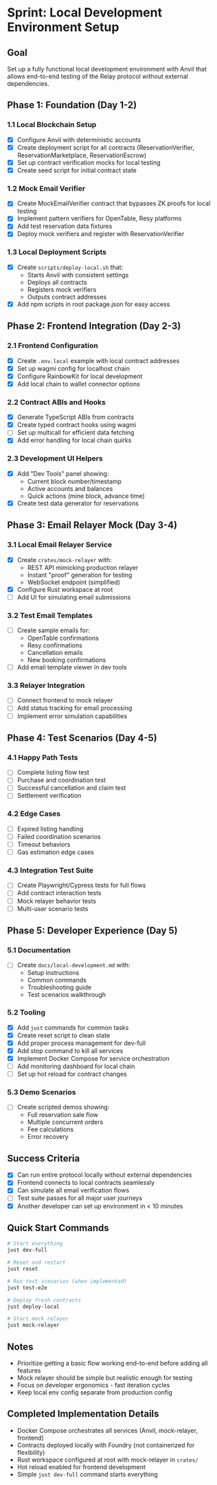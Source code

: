 # Sprint: Local Development Environment Setup

## Goal
Set up a fully functional local development environment with Anvil that allows end-to-end testing of the Relay protocol without external dependencies.

## Phase 1: Foundation (Day 1-2)

### 1.1 Local Blockchain Setup
- [x] Configure Anvil with deterministic accounts
- [x] Create deployment script for all contracts (ReservationVerifier, ReservationMarketplace, ReservationEscrow)
- [x] Set up contract verification mocks for local testing
- [x] Create seed script for initial contract state

### 1.2 Mock Email Verifier
- [x] Create MockEmailVerifier contract that bypasses ZK proofs for local testing
- [x] Implement pattern verifiers for OpenTable, Resy platforms
- [x] Add test reservation data fixtures
- [x] Deploy mock verifiers and register with ReservationVerifier

### 1.3 Local Deployment Scripts
- [x] Create `scripts/deploy-local.sh` that:
  - Starts Anvil with consistent settings
  - Deploys all contracts
  - Registers mock verifiers
  - Outputs contract addresses
- [x] Add npm scripts in root package.json for easy access

## Phase 2: Frontend Integration (Day 2-3)

### 2.1 Frontend Configuration
- [x] Create `.env.local` example with local contract addresses
- [x] Set up wagmi config for localhost chain
- [x] Configure RainbowKit for local development
- [x] Add local chain to wallet connector options

### 2.2 Contract ABIs and Hooks
- [x] Generate TypeScript ABIs from contracts
- [x] Create typed contract hooks using wagmi
- [ ] Set up multicall for efficient data fetching
- [x] Add error handling for local chain quirks

### 2.3 Development UI Helpers
- [x] Add "Dev Tools" panel showing:
  - Current block number/timestamp
  - Active accounts and balances
  - Quick actions (mine block, advance time)
- [x] Create test data generator for reservations

## Phase 3: Email Relayer Mock (Day 3-4)

### 3.1 Local Email Relayer Service
- [x] Create `crates/mock-relayer` with:
  - REST API mimicking production relayer
  - Instant "proof" generation for testing
  - WebSocket endpoint (simplified)
- [x] Configure Rust workspace at root
- [ ] Add UI for simulating email submissions

### 3.2 Test Email Templates
- [ ] Create sample emails for:
  - OpenTable confirmations
  - Resy confirmations
  - Cancellation emails
  - New booking confirmations
- [ ] Add email template viewer in dev tools

### 3.3 Relayer Integration
- [ ] Connect frontend to mock relayer
- [ ] Add status tracking for email processing
- [ ] Implement error simulation capabilities

## Phase 4: Test Scenarios (Day 4-5)

### 4.1 Happy Path Tests
- [ ] Complete listing flow test
- [ ] Purchase and coordination test
- [ ] Successful cancellation and claim test
- [ ] Settlement verification

### 4.2 Edge Cases
- [ ] Expired listing handling
- [ ] Failed coordination scenarios
- [ ] Timeout behaviors
- [ ] Gas estimation edge cases

### 4.3 Integration Test Suite
- [ ] Create Playwright/Cypress tests for full flows
- [ ] Add contract interaction tests
- [ ] Mock relayer behavior tests
- [ ] Multi-user scenario tests

## Phase 5: Developer Experience (Day 5)

### 5.1 Documentation
- [ ] Create `docs/local-development.md` with:
  - Setup instructions
  - Common commands
  - Troubleshooting guide
  - Test scenarios walkthrough

### 5.2 Tooling
- [x] Add `just` commands for common tasks
- [x] Create reset script to clean state
- [x] Add proper process management for dev-full
- [x] Add stop command to kill all services
- [x] Implement Docker Compose for service orchestration
- [ ] Add monitoring dashboard for local chain
- [ ] Set up hot reload for contract changes

### 5.3 Demo Scenarios
- [ ] Create scripted demos showing:
  - Full reservation sale flow
  - Multiple concurrent orders
  - Fee calculations
  - Error recovery

## Success Criteria
- [x] Can run entire protocol locally without external dependencies
- [x] Frontend connects to local contracts seamlessly  
- [x] Can simulate all email verification flows
- [ ] Test suite passes for all major user journeys
- [x] Another developer can set up environment in < 10 minutes

## Quick Start Commands
```bash
# Start everything
just dev-full

# Reset and restart
just reset

# Run test scenarios (when implemented)
just test-e2e

# Deploy fresh contracts
just deploy-local

# Start mock relayer
just mock-relayer
```

## Notes
- Prioritize getting a basic flow working end-to-end before adding all features
- Mock relayer should be simple but realistic enough for testing
- Focus on developer ergonomics - fast iteration cycles
- Keep local env config separate from production config

## Completed Implementation Details
- Docker Compose orchestrates all services (Anvil, mock-relayer, frontend)
- Contracts deployed locally with Foundry (not containerized for flexibility)
- Rust workspace configured at root with mock-relayer in `crates/`
- Hot reload enabled for frontend development
- Simple `just dev-full` command starts everything 